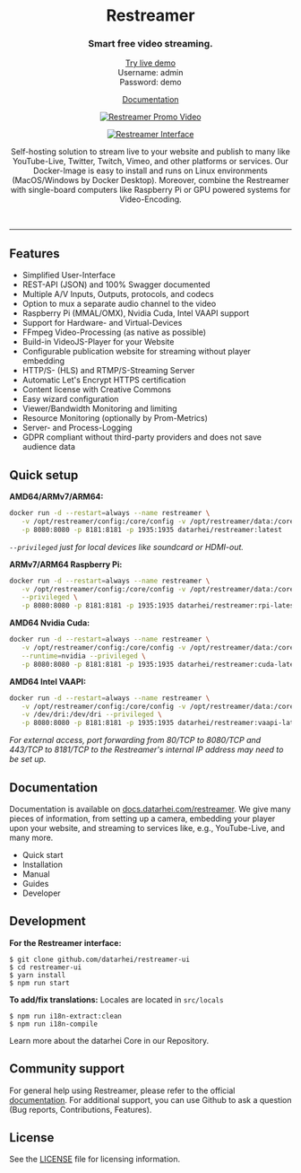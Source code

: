 <h1 align="center">Restreamer</h1>
<h3 align="center">Smart free video streaming.</h3>
<p align="center"><a href="https://demo.datarhei.com/ui">Try live demo</a><br />Username: admin<br />Password: demo</p>
<p align="center"><a href="https://docs.datarhei.com/restreamer">Documentation</a></p>

<p align="center">
  <a href="https://datarhei.com">
    <img src="https://github.com/datarhei/restreamer/blob/2.x/readme-promo.gif" alt="Restreamer Promo Video" />
  </a>
</p>

<p align="center">
  <a href="https://datarhei.com">
    <img src="https://raw.githubusercontent.com/datarhei/restreamer/2.x/readme.png" alt="Restreamer Interface" />
  </a>
</p>

<p align="center">Self-hosting solution to stream live to your website and publish to many like YouTube-Live, Twitter, Twitch, Vimeo, and other platforms or services. Our Docker-Image is easy to install and runs on Linux environments (MacOS/Windows by Docker Desktop). Moreover, combine the Restreamer with single-board computers like Raspberry Pi or GPU powered systems for Video-Encoding.</p>
<br />
<hr />

## Features

- Simplified User-Interface
- REST-API (JSON) and 100% Swagger documented
- Multiple A/V Inputs, Outputs, protocols, and codecs
- Option to mux a separate audio channel to the video
- Raspberry Pi (MMAL/OMX), Nvidia Cuda, Intel VAAPI support
- Support for Hardware- and Virtual-Devices
- FFmpeg Video-Processing (as native as possible)
- Build-in VideoJS-Player for your Website
- Configurable publication website for streaming without player embedding
- HTTP/S- (HLS) and RTMP/S-Streaming Server
- Automatic Let's Encrypt HTTPS certification
- Content license with Creative Commons
- Easy wizard configuration
- Viewer/Bandwidth Monitoring and limiting
- Resource Monitoring (optionally by Prom-Metrics)
- Server- and Process-Logging
- GDPR compliant without third-party providers and does not save audience data

## Quick setup

**AMD64/ARMv7/ARM64:**
```sh
docker run -d --restart=always --name restreamer \
   -v /opt/restreamer/config:/core/config -v /opt/restreamer/data:/core/data \
   -p 8080:8080 -p 8181:8181 -p 1935:1935 datarhei/restreamer:latest
```

*`--privileged` just for local devices like soundcard or HDMI-out.*

**ARMv7/ARM64 Raspberry Pi:**
```sh
docker run -d --restart=always --name restreamer \
   -v /opt/restreamer/config:/core/config -v /opt/restreamer/data:/core/data \
   --privileged \
   -p 8080:8080 -p 8181:8181 -p 1935:1935 datarhei/restreamer:rpi-latest
```

**AMD64 Nvidia Cuda:**
```sh
docker run -d --restart=always --name restreamer \
   -v /opt/restreamer/config:/core/config -v /opt/restreamer/data:/core/data \
   --runtime=nvidia --privileged \
   -p 8080:8080 -p 8181:8181 -p 1935:1935 datarhei/restreamer:cuda-latest
```

**AMD64 Intel VAAPI:**
```sh
docker run -d --restart=always --name restreamer \
   -v /opt/restreamer/config:/core/config -v /opt/restreamer/data:/core/data \
   -v /dev/dri:/dev/dri --privileged \
   -p 8080:8080 -p 8181:8181 -p 1935:1935 datarhei/restreamer:vaapi-latest
```

*For external access, port forwarding from 80/TCP to 8080/TCP and 443/TCP to 8181/TCP to the Restreamer's internal IP address may need to be set up.*

## Documentation

Documentation is available on [docs.datarhei.com/restreamer](https://docs.datarhei.com/restreamer). We give many pieces of information, from setting up a camera, embedding your player upon your website, and streaming to services like, e.g., YouTube-Live, and many more.

- Quick start
- Installation
- Manual
- Guides
- Developer

## Development

**For the Restreamer interface:**

```
$ git clone github.com/datarhei/restreamer-ui
$ cd restreamer-ui
$ yarn install
$ npm run start
```

**To add/fix translations:**
Locales are located in `src/locals`
```
$ npm run i18n-extract:clean
$ npm run i18n-compile
```

Learn more about the datarhei Core in our Repository. 

## Community support

For general help using Restreamer, please refer to the official [documentation](https://docs.datarhei.com/restreamer). For additional support, you can use Github to ask a question (Bug reports, Contributions, Features).

## License
See the [LICENSE](./LICENSE) file for licensing information.
